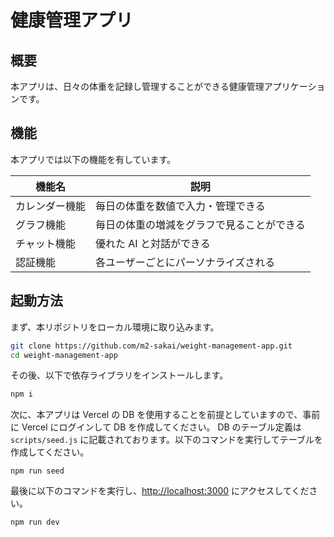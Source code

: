 # 健康管理アプリ

## 概要

本アプリは、日々の体重を記録し管理することができる健康管理アプリケーションです。

## 機能

本アプリでは以下の機能を有しています。

| 機能名         | 説明                                       |
| -------------- | ------------------------------------------ |
| カレンダー機能 | 毎日の体重を数値で入力・管理できる         |
| グラフ機能     | 毎日の体重の増減をグラフで見ることができる |
| チャット機能   | 優れた AI と対話ができる                   |
| 認証機能       | 各ユーザーごとにパーソナライズされる       |

## 起動方法

まず、本リポジトリをローカル環境に取り込みます。

```bash
git clone https://github.com/m2-sakai/weight-management-app.git
cd weight-management-app
```

その後、以下で依存ライブラリをインストールします。

```bash
npm i
```

次に、本アプリは Vercel の DB を使用することを前提としていますので、事前に Vercel にログインして DB を作成してください。
DB のテーブル定義は `scripts/seed.js` に記載されております。以下のコマンドを実行してテーブルを作成してください。

```
npm run seed
```

最後に以下のコマンドを実行し、[http://localhost:3000](http://localhost:3000) にアクセスしてください。

```bash
npm run dev
```
